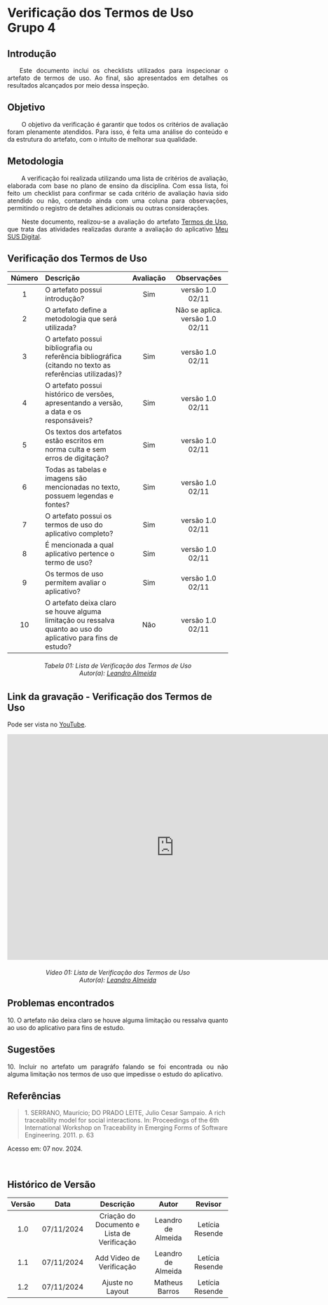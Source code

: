 # Verificação dos Termos de Uso Grupo 4

## Introdução
<p align="justify">
&emsp;&emsp;Este documento inclui os checklists utilizados para inspecionar o artefato de termos de uso. Ao final, são apresentados em detalhes os resultados alcançados por meio dessa inspeção.
</p>

## Objetivo

<p align="justify">
&emsp;&emsp; O objetivo da verificação é garantir que todos os critérios de avaliação foram plenamente atendidos. Para isso, é feita uma análise do conteúdo e da estrutura do artefato, com o intuito de melhorar sua qualidade.
</p>

## Metodologia
<p align="justify">
&emsp;&emsp; A verificação foi realizada utilizando uma lista de critérios de avaliação, elaborada com base no plano de ensino da disciplina. Com essa lista, foi feito um checklist para confirmar se cada critério de avaliação havia sido atendido ou não, contando ainda com uma coluna para observações, permitindo o registro de detalhes adicionais ou outras considerações.</p>

<p align="justify">
&emsp;&emsp; Neste documento, realizou-se a avaliação do artefato <a href="https://requisitos-de-software.github.io/2024.2-MeuSUSDigital/planejamento/termo-de-uso/" target = "_blank">Termos de Uso</a>, que trata das atividades realizadas durante a avaliação do aplicativo <a href="https://play.google.com/store/apps/details?id=br.gov.datasus.cnsdigital&hl=pt_BR" target = "_blank">Meu SUS Digital</a>.
</p>

## Verificação dos Termos de Uso

| Número | Descrição                                                                                                     | Avaliação | Observações |
| :----: | :------------------------------------------------------------------------------------------------------------ | :-------: | :---------: |
|   1    | O artefato possui introdução?                                                                                 |     Sim      |  versão 1.0 02/11           |
|   2    | O artefato define a metodologia que será utilizada?                                                           |           |   Não se aplica. versão 1.0 02/11          |
|   3    | O artefato possui bibliografia ou referência bibliográfica (citando no texto as referências utilizadas)?      |     Sim       |    versão 1.0 02/11         |
|   4    | O artefato possui histórico de versões, apresentando a versão, a data e os responsáveis?                      |     Sim       |   versão 1.0 02/11          |
|   5    | Os textos dos artefatos estão escritos em norma culta e sem erros de digitação?                               |     Sim       |     versão 1.0 02/11        |
|   6    | Todas as tabelas e imagens são mencionadas no texto, possuem legendas e fontes?                               |     Sim       |  versão 1.0 02/11           |
|   7    | O artefato possui os termos de uso do aplicativo completo?                                                    |     Sim       |  versão 1.0 02/11           |
|   8    | É mencionada a qual aplicativo pertence o termo de uso?                                                       |     Sim       | versão 1.0 02/11            |
|   9    | Os termos de uso permitem avaliar o aplicativo?                                                               |     Sim       |  versão 1.0 02/11           |
|   10   |O artefato deixa claro se houve alguma limitação ou ressalva quanto ao uso do aplicativo para fins de estudo?|   Não       |   versão 1.0 02/11          |


<p align="justify">
<h6 align = "center"> Tabela 01: Lista de Verificação dos Termos de Uso
<br> Autor(a): <a href="https://github.com/leomitx10" target = "_blank">Leandro Almeida</a></h6>
</p>

## Link da gravação - Verificação dos Termos de Uso
Pode ser vista no <a href="https://www.youtube.com/watch?v=Th56W9k-VXw" target="_blank">YouTube</a>.

<center>
<iframe width="760" height="515" src="https://www.youtube.com/embed/Th56W9k-VXw?si=39vf7-L_iLzc-Rhx" title="YouTube video player" frameborder="0" allow="accelerometer; autoplay; clipboard-write; encrypted-media; gyroscope; picture-in-picture; web-share" referrerpolicy="strict-origin-when-cross-origin" allowfullscreen></iframe>

<p align="justify">
<h6 align = "center"> Vídeo 01: Lista de Verificação dos Termos de Uso
<br> Autor(a): <a href="https://github.com/leomitx10" target = "_blank">Leandro Almeida</a></h6>
</p>

</center>

## Problemas encontrados
<p align="justify">10. O artefato não deixa claro se houve alguma limitação ou ressalva quanto ao uso do aplicativo para fins de estudo. </p>

## Sugestões
<p align="justify">10. Incluir no artefato um paragráfo falando se foi encontrada ou não alguma limitação nos termos de uso que impedisse o estudo do aplicativo.</p>

## Referências

> <p id="1">1. SERRANO, Maurício; DO PRADO LEITE, Julio Cesar Sampaio. A rich traceability model for social interactions. In: Proceedings of the 6th International Workshop on Traceability in Emerging Forms of Software Engineering. 2011. p. 63
   Acesso em: 07 nov. 2024.
</p>

<br>
</center>


## Histórico de Versão

<center>

| Versão |    Data    |      Descrição       |  Autor  | Revisor |
| :----: | :--------: | :------------------: | :-----: | :-----: |
|  1.0   | 07/11/2024 | Criação do Documento e Lista de Verificação | Leandro de Almeida | Letícia Resende |
|  1.1   | 07/11/2024 | Add Video de Verificação | Leandro de Almeida | Letícia Resende |
|  1.2   | 07/11/2024 | Ajuste no Layout | Matheus Barros | Letícia Resende|

</center>
